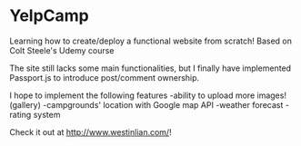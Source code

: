 # YelpCamp
Learning how to create/deploy a functional website from scratch! Based on Colt Steele's Udemy course

The site still lacks some main functionalities, but I finally have implemented Passport.js to introduce post/comment ownership. 

I hope to implement the following features
-ability to upload more images! (gallery)
-campgrounds' location with Google map API
-weather forecast
-rating system

Check it out at http://www.westinlian.com/!
